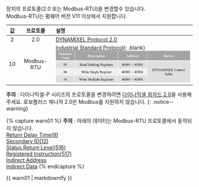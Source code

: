 
장치의 프로토콜(2.0 또는 Modbus-RTU)을 변경할수 있습니다.  
Modbus-RTU는 펌웨어 버전 V11 이상에서 지원합니다.

| 값 |  프로토콜  | 설명                                                                                                  |
|:--:|:----------:|:------------------------------------------------------------------------------------------------------|
| 2  |    2.0     | [DYNAMIXEL Protocol 2.0]                                                                              |
| 10 | Modbus-RTU | [Industrial Standard Protocol]{: .blank}<br>![](/assets/images/dxl/p/protocol_mode_modbus.png) |

[DYNAMIXEL Protocol 2.0]: /docs/kr/dxl/protocol2/
[Industrial Standard Protocol]: http://modbus.org/docs/PI_MBUS_300.pdf


**주의** : 다이나믹셀-P 시리즈의 프로토콜을 변경하려면 [다이나믹셀 위자드 2.0](/docs/kr/software/dynamixel/dynamixel_wizard2/)을 사용해주세요. 로보플러스 매니저 2.0은 Modbus를 지원하지 않습니다.
{: .notice--warning}

{% capture warn01 %}
**주의** : 아래의 데이터는 Modbus-RTU 프로토콜에서 동작되지 않습니다.  
[Return Delay Time(9)](#return-delay-time9)  
[Secondary ID(12)](#secondary-id12)  
[Status Return Level(516)](#status-return-level516)  
[Registered Instruction(517)](#registered-instruction517)  
[Indirect Address](#indirect-address)  
[Indirect Data](#indirect-data)
{% endcapture %}
<div class="notice--warning">{{ warn01 | markdownify }}</div>
